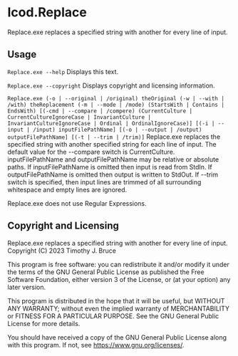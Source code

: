 # Icod.Replace
Replace.exe replaces a specified string with another for every line of input.

## Usage
`Replace.exe --help`
Displays this text.

`Replace.exe --copyright`
Displays copyright and licensing information.

`Replace.exe (-o | --original | /original) theOriginal (-w | --with | /with) theReplacement (-m | --mode | /mode) (StartsWith | Contains | EndsWith) [(-cmd | --compare | /compere) (CurrentCulture | CurrentCultureIgnoreCase | InvariantCulture | InvariantCultureIgnoreCase | Ordinal | OrdinalIgnoreCase)] [(-i | --input | /input) inputFilePathName] [(-o | --output | /output) outputFilePathName] [(-t | --trim | /trim)]`
Replace.exe replaces the specified string with another specified string for each line of input.
The default value for the --compare switch is CurrentCulture.
inputFilePathName and outputFilePathName may be relative or absolute paths.
If inputFilePathName is omitted then input is read from StdIn.
If outputFilePathName is omitted then output is written to StdOut.
If --trim switch is specified, then input lines are trimmed of all surrounding whitespace and empty lines are ignored.

Replace.exe does not use Regular Expressions.

## Copyright and Licensing
Replace.exe replaces a specified string with another for every line of input.
Copyright (C) 2023 Timothy J. Bruce

This program is free software: you can redistribute it and/or modify
it under the terms of the GNU General Public License as published 
the Free Software Foundation, either version 3 of the License, or
(at your option) any later version.

This program is distributed in the hope that it will be useful,
but WITHOUT ANY WARRANTY; without even the implied warranty of
MERCHANTABILITY or FITNESS FOR A PARTICULAR PURPOSE.  See the
GNU General Public License for more details.

You should have received a copy of the GNU General Public License
along with this program.  If not, see <https://www.gnu.org/licenses/>.

